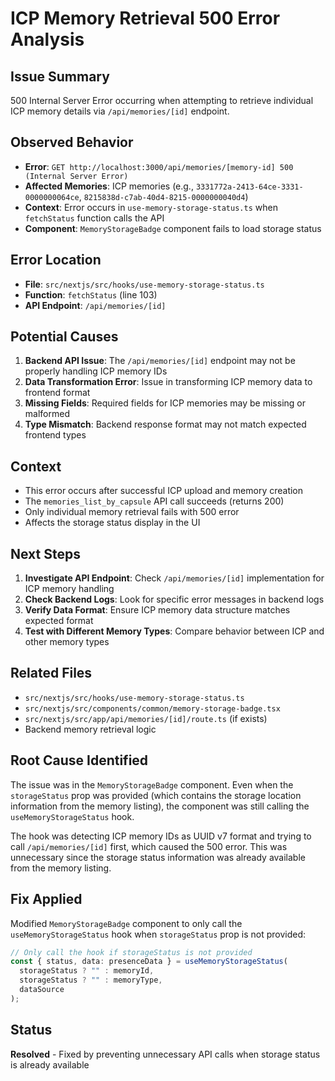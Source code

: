 # ICP Memory Retrieval 500 Error Analysis

## Issue Summary

500 Internal Server Error occurring when attempting to retrieve individual ICP memory details via `/api/memories/[id]` endpoint.

## Observed Behavior

- **Error**: `GET http://localhost:3000/api/memories/[memory-id] 500 (Internal Server Error)`
- **Affected Memories**: ICP memories (e.g., `3331772a-2413-64ce-3331-0000000064ce`, `8215838d-c7ab-40d4-8215-0000000040d4`)
- **Context**: Error occurs in `use-memory-storage-status.ts` when `fetchStatus` function calls the API
- **Component**: `MemoryStorageBadge` component fails to load storage status

## Error Location

- **File**: `src/nextjs/src/hooks/use-memory-storage-status.ts`
- **Function**: `fetchStatus` (line 103)
- **API Endpoint**: `/api/memories/[id]`

## Potential Causes

1. **Backend API Issue**: The `/api/memories/[id]` endpoint may not be properly handling ICP memory IDs
2. **Data Transformation Error**: Issue in transforming ICP memory data to frontend format
3. **Missing Fields**: Required fields for ICP memories may be missing or malformed
4. **Type Mismatch**: Backend response format may not match expected frontend types

## Context

- This error occurs after successful ICP upload and memory creation
- The `memories_list_by_capsule` API call succeeds (returns 200)
- Only individual memory retrieval fails with 500 error
- Affects the storage status display in the UI

## Next Steps

1. **Investigate API Endpoint**: Check `/api/memories/[id]` implementation for ICP memory handling
2. **Check Backend Logs**: Look for specific error messages in backend logs
3. **Verify Data Format**: Ensure ICP memory data structure matches expected format
4. **Test with Different Memory Types**: Compare behavior between ICP and other memory types

## Related Files

- `src/nextjs/src/hooks/use-memory-storage-status.ts`
- `src/nextjs/src/components/common/memory-storage-badge.tsx`
- `src/nextjs/src/app/api/memories/[id]/route.ts` (if exists)
- Backend memory retrieval logic

## Root Cause Identified

The issue was in the `MemoryStorageBadge` component. Even when the `storageStatus` prop was provided (which contains the storage location information from the memory listing), the component was still calling the `useMemoryStorageStatus` hook.

The hook was detecting ICP memory IDs as UUID v7 format and trying to call `/api/memories/[id]` first, which caused the 500 error. This was unnecessary since the storage status information was already available from the memory listing.

## Fix Applied

Modified `MemoryStorageBadge` component to only call the `useMemoryStorageStatus` hook when `storageStatus` prop is not provided:

```typescript
// Only call the hook if storageStatus is not provided
const { status, data: presenceData } = useMemoryStorageStatus(
  storageStatus ? "" : memoryId,
  storageStatus ? "" : memoryType,
  dataSource
);
```

## Status

**Resolved** - Fixed by preventing unnecessary API calls when storage status is already available
